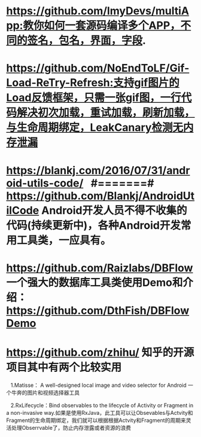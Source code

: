 # https://github.com/lmyDevs/multiApp:教你如何一套源码编译多个APP，不同的签名，包名，界面，字段.

# https://github.com/NoEndToLF/Gif-Load-ReTry-Refresh:支持gif图片的Load反馈框架，只需一张gif图，一行代码解决初次加载，重试加载，刷新加载，与生命周期绑定，LeakCanary检测无内存泄漏

# https://blankj.com/2016/07/31/android-utils-code/   #=======# https://github.com/Blankj/AndroidUtilCode  Android开发人员不得不收集的代码(持续更新中)，各种Android开发常用工具类，一应具有。

# https://github.com/Raizlabs/DBFlow 一个强大的数据库工具类使用Demo和介绍：https://github.com/DthFish/DBFlowDemo
# https://github.com/zhihu/ 知乎的开源项目其中有两个比较实用

    1.Matisse： A well-designed local image and video selector for Android 一个牛奔的图片和视频选择器工具

    2.RxLifecycle：Bind observables to the lifecycle of Activity or Fragment in a non-invasive way.如果是使用RxJava，此工具可以让Obsevables与Actvity和Fragment的生命周期绑定，我们就可以根据根据Actvity和Fragment的周期来灵活处理Obserrvable了，防止内存泄露或者资源的浪费



